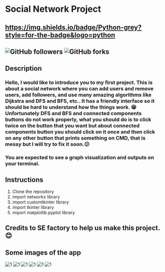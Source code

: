 # Social Network Project
## https://img.shields.io/badge/Python-grey?style=for-the-badge&logo=python 
## ![GitHub followers](https://img.shields.io/github/followers/MohamadHassanSalameh421) ![GitHub forks](https://img.shields.io/github/forks/MohamadHassanSalameh421/Social-Media-Network-FCS-Project)



## Description
### Hello, I would like to introduce you to my first project. This is about a social network where you can add users and remove users, add followers, and use many amazing algorithms like Dijkstra and DFS and BFS, etc.. It has a friendly interface so it should be hard to understand how the things work. :grin: Unfortunately DFS and BFS and connected components buttons do not work properly, what you should do is to click twice on the button that you want but about connected components button you should click on it once and then click on any other button that prints something on CMD, that is messy but I will try to fix it soon.:confused:
### You are expected to see a graph visualization and outputs on your terminal.

## Instructions
1. Clone the repository
2. import networkx library
3. import customtkinter library
4. import tkinter library
5. import matplotlib.pyplot library

## Credits to SE factory to help us make this project. :blush:

## Some images of the app
![1](https://github.com/user-attachments/assets/80549169-8b2f-4711-b216-72c4f185559e)
![1](https://github.com/user-attachments/assets/73d70dc9-b97c-471c-824c-cb7a4d02f761)
![1](https://github.com/user-attachments/assets/ce08ff24-5470-47c9-870e-f805f01c8680)
![1](https://github.com/user-attachments/assets/7a4683d0-7630-4907-8dd2-9ef12d5c4dda)
![1](https://github.com/user-attachments/assets/a78df6ef-8dbc-4647-b9ca-91b989529d5f)
![1](https://github.com/user-attachments/assets/5bce56a7-5132-47f6-9fd2-de7c4a552924)




